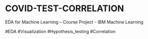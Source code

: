 # COVID-TEST-CORRELATION
EDA for Machine Learning – Course Project - IBM Machine Learning

#EDA #Visualization #Hypothesis_testing #Correlation
